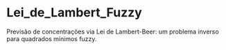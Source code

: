 # Lei_de_Lambert_Fuzzy
Previsão de concentrações via Lei de Lambert-Beer: um problema inverso para quadrados mínimos fuzzy.
